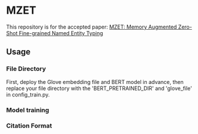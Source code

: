 # MZET
This repository is for the accepted paper: [MZET: Memory Augmented Zero-Shot Fine-grained Named Entity Typing](https://arxiv.org/pdf/2004.01267.pdf)

## Usage
### File Directory
First, deploy the Glove embedding file and BERT model in advance, then replace your file directory with the 'BERT_PRETRAINED_DIR' and 'glove_file' in config_train.py.


### Model training


### Citation Format
